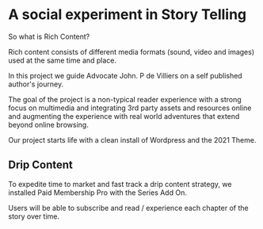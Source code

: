 # A social experiment in Story Telling

So what is Rich Content?

Rich content consists of different media formats (sound, video and images) used at the same time and place.

In this project we guide Advocate John. P de Villiers on a self published author's journey.

The goal of the project is a non-typical reader experience with a strong focus on multimedia and integrating 3rd party assets and resources online and augmenting the experience with real world adventures that extend beyond online browsing.

Our project starts life with a clean install of Wordpress and the 2021 Theme.


## Drip Content

To expedite time to market and fast track a drip content strategy, we installed Paid Membership Pro with the Series Add On.

Users will be able to subscribe and read / experience each chapter of the story over time.
